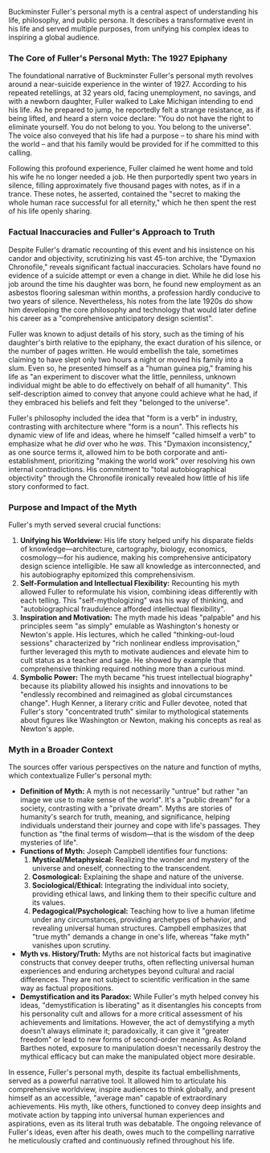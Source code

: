Buckminster Fuller's personal myth is a central aspect of understanding his life, philosophy, and public persona. It describes a transformative event in his life and served multiple purposes, from unifying his complex ideas to inspiring a global audience.

### The Core of Fuller's Personal Myth: The 1927 Epiphany

The foundational narrative of Buckminster Fuller's personal myth revolves around a near-suicide experience in the winter of 1927. According to his repeated retellings, at 32 years old, facing unemployment, no savings, and with a newborn daughter, Fuller walked to Lake Michigan intending to end his life. As he prepared to jump, he reportedly felt a strange resistance, as if being lifted, and heard a stern voice declare: "You do not have the right to eliminate yourself. You do not belong to you. You belong to the universe". The voice also conveyed that his life had a purpose – to share his mind with the world – and that his family would be provided for if he committed to this calling.

Following this profound experience, Fuller claimed he went home and told his wife he no longer needed a job. He then purportedly spent two years in silence, filling approximately five thousand pages with notes, as if in a trance. These notes, he asserted, contained the "secret to making the whole human race successful for all eternity," which he then spent the rest of his life openly sharing.

### Factual Inaccuracies and Fuller's Approach to Truth

Despite Fuller's dramatic recounting of this event and his insistence on his candor and objectivity, scrutinizing his vast 45-ton archive, the "Dymaxion Chronofile," reveals significant factual inaccuracies. Scholars have found no evidence of a suicide attempt or even a change in diet. While he did lose his job around the time his daughter was born, he found new employment as an asbestos flooring salesman within months, a profession hardly conducive to two years of silence. Nevertheless, his notes from the late 1920s do show him developing the core philosophy and technology that would later define his career as a "comprehensive anticipatory design scientist".

Fuller was known to adjust details of his story, such as the timing of his daughter's birth relative to the epiphany, the exact duration of his silence, or the number of pages written. He would embellish the tale, sometimes claiming to have slept only two hours a night or moved his family into a slum. Even so, he presented himself as a "human guinea pig," framing his life as "an experiment to discover what the little, penniless, unknown individual might be able to do effectively on behalf of all humanity". This self-description aimed to convey that anyone could achieve what he had, if they embraced his beliefs and felt they "belonged to the universe".

Fuller's philosophy included the idea that "form is a verb" in industry, contrasting with architecture where "form is a noun". This reflects his dynamic view of life and ideas, where he himself "called himself a verb" to emphasize what he _did_ over who he _was_. This "Dymaxion inconsistency," as one source terms it, allowed him to be both corporate and anti-establishment, prioritizing "making the world work" over resolving his own internal contradictions. His commitment to "total autobiographical objectivity" through the Chronofile ironically revealed how little of his life story conformed to fact.

### Purpose and Impact of the Myth

Fuller's myth served several crucial functions:

1. **Unifying his Worldview:** His life story helped unify his disparate fields of knowledge—architecture, cartography, biology, economics, cosmology—for his audience, making his comprehensive anticipatory design science intelligible. He saw all knowledge as interconnected, and his autobiography epitomized this comprehensivism.
2. **Self-Formulation and Intellectual Flexibility:** Recounting his myth allowed Fuller to reformulate his vision, combining ideas differently with each telling. This "self-mythologizing" was his way of thinking, and "autobiographical fraudulence afforded intellectual flexibility".
3. **Inspiration and Motivation:** The myth made his ideas "palpable" and his principles seem "as simply" emulable as Washington's honesty or Newton's apple. His lectures, which he called "thinking-out-loud sessions" characterized by "rich nonlinear endless improvisation," further leveraged this myth to motivate audiences and elevate him to cult status as a teacher and sage. He showed by example that comprehensive thinking required nothing more than a curious mind.
4. **Symbolic Power:** The myth became "his truest intellectual biography" because its pliability allowed his insights and innovations to be "endlessly recombined and reimagined as global circumstances change". Hugh Kenner, a literary critic and Fuller devotee, noted that Fuller's story "concentrated truth" similar to mythological statements about figures like Washington or Newton, making his concepts as real as Newton's apple.

### Myth in a Broader Context

The sources offer various perspectives on the nature and function of myths, which contextualize Fuller's personal myth:

- **Definition of Myth:** A myth is not necessarily "untrue" but rather "an image we use to make sense of the world". It's a "public dream" for a society, contrasting with a "private dream". Myths are stories of humanity's search for truth, meaning, and significance, helping individuals understand their journey and cope with life's passages. They function as "the final terms of wisdom—that is the wisdom of the deep mysteries of life".
- **Functions of Myth:** Joseph Campbell identifies four functions:
    1. **Mystical/Metaphysical:** Realizing the wonder and mystery of the universe and oneself, connecting to the transcendent.
    2. **Cosmological:** Explaining the shape and nature of the universe.
    3. **Sociological/Ethical:** Integrating the individual into society, providing ethical laws, and linking them to their specific culture and its values.
    4. **Pedagogical/Psychological:** Teaching how to live a human lifetime under any circumstances, providing archetypes of behavior, and revealing universal human structures. Campbell emphasizes that "true myth" demands a change in one's life, whereas "fake myth" vanishes upon scrutiny.
- **Myth vs. History/Truth:** Myths are not historical facts but imaginative constructs that convey deeper truths, often reflecting universal human experiences and enduring archetypes beyond cultural and racial differences. They are not subject to scientific verification in the same way as factual propositions.
- **Demystification and its Paradox:** While Fuller's myth helped convey his ideas, "demystification is liberating" as it disentangles his concepts from his personality cult and allows for a more critical assessment of his achievements and limitations. However, the act of demystifying a myth doesn't always eliminate it; paradoxically, it can give it "greater freedom" or lead to new forms of second-order meaning. As Roland Barthes noted, exposure to manipulation doesn't necessarily destroy the mythical efficacy but can make the manipulated object more desirable.

In essence, Fuller's personal myth, despite its factual embellishments, served as a powerful narrative tool. It allowed him to articulate his comprehensive worldview, inspire audiences to think globally, and present himself as an accessible, "average man" capable of extraordinary achievements. His myth, like others, functioned to convey deep insights and motivate action by tapping into universal human experiences and aspirations, even as its literal truth was debatable. The ongoing relevance of Fuller's ideas, even after his death, owes much to the compelling narrative he meticulously crafted and continuously refined throughout his life.
